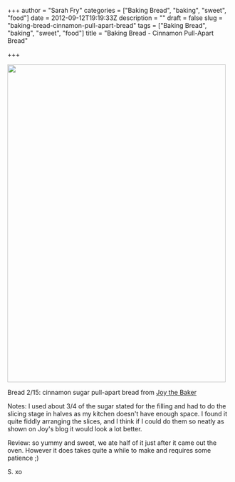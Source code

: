 +++
author = "Sarah Fry"
categories = ["Baking Bread", "baking", "sweet", "food"]
date = 2012-09-12T19:19:33Z
description = ""
draft = false
slug = "baking-bread-cinnamon-pull-apart-bread"
tags = ["Baking Bread", "baking", "sweet", "food"]
title = "Baking Bread - Cinnamon Pull-Apart Bread"

+++


<a href="https://yayfryday.com/images/2012/09/cinbread.jpg"><img class="aligncenter size-full wp-image-1238" title="cinbread" src="https://yayfryday.com/images/2012/09/cinbread.jpg" alt="" width="490" height="712" /></a>

Bread 2/15: cinnamon sugar pull-apart bread from <a href="http://joythebaker.com/2011/03/cinnamon-sugar-pull-apart-bread/" target="_blank">Joy the Baker</a>

Notes: I used about 3/4 of the sugar stated for the filling and had to do the slicing stage in halves as my kitchen doesn't have enough space. I found it quite fiddly arranging the slices, and I think if I could do them so neatly as shown on Joy's blog it would look a lot better.

Review: so yummy and sweet, we ate half of it just after it came out the oven. However it does takes quite a while to make and requires some patience ;)

S. xo

